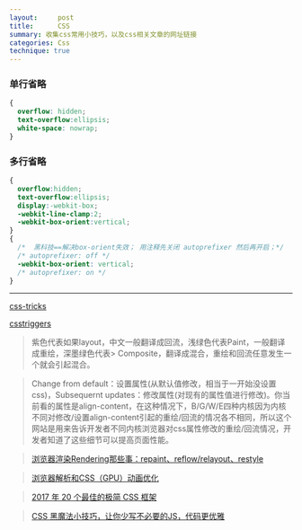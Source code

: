 ```yaml
---
layout:     post
title:      CSS
summary: 收集css常用小技巧，以及css相关文章的网址链接
categories: Css
technique: true
---
```


### 单行省略
```css
{
  overflow: hidden;   
  text-overflow:ellipsis;   
  white-space: nowrap;   
}
```

### 多行省略

```css
{
  overflow:hidden;
  text-overflow:ellipsis;
  display:-webkit-box;
  -webkit-line-clamp:2;
  -webkit-box-orient:vertical;
}
{
  /*  黑科技==解决box-orient失效； 用注释先关闭 autoprefixer 然后再开启；*/
  /* autoprefixer: off */  
  -webkit-box-orient: vertical;  
  /* autoprefixer: on */  
}
```



*******************************************

[css-tricks](https://css-tricks.com/)    

[csstriggers](https://css-tricks.com/css-triggers/)

> 紫色代表如果layout，中文一般翻译成回流，浅绿色代表Paint，一般翻译成重绘，深墨绿色代表>  Composite，翻译成混合，重绘和回流任意发生一个就会引起混合。

> Change from default：设置属性(从默认值修改，相当于一开始没设置css)，Subsequernt updates：修改属性(对现有的属性值进行修改)。你当前看的属性是align-content，在这种情况下，B/G/W/E四种内核因为内核不同对修改/设置align-content引起的重绘/回流的情况各不相同，所以这个网站是用来告诉开发者不同内核浏览器对css属性修改的重绘/回流情况，开发者知道了这些细节可以提高页面性能。

> [浏览器渲染Rendering那些事：repaint、reflow/relayout、restyle](http://www.cnblogs.com/ihardcoder/articles/3927709.html)  

> [浏览器解析和CSS（GPU）动画优化](https://css-tricks.com/css-triggers/)

> [2017 年 20 个最佳的极简 CSS 框架](https://zhuanlan.zhihu.com/p/27767048)

> [CSS 黑魔法小技巧，让你少写不必要的JS，代码更优雅](https://github.com/jawil/blog/issues/29)